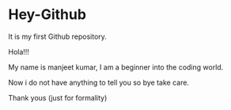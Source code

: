 # Hey-Github

It is my first Github repository.

Hola!!!


My name is manjeet kumar, I am a beginner into the coding world.

Now i do not have anything to tell you so bye take care.

Thank yous (just for formality)
